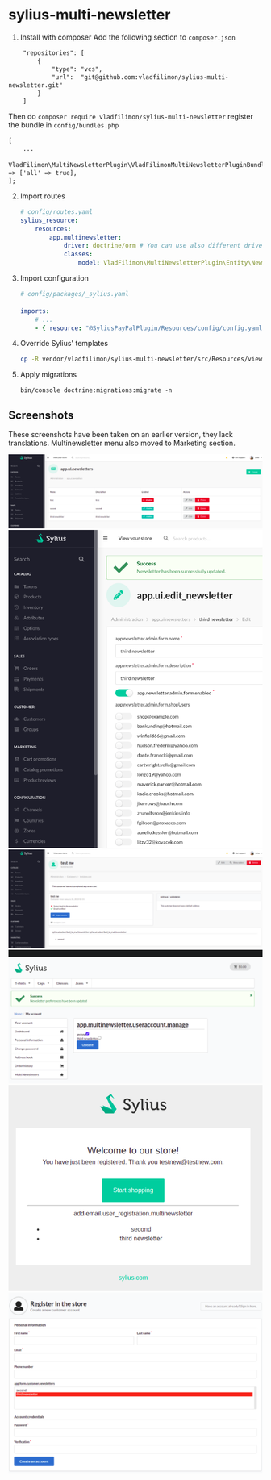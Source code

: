# sylius-multi-newsletter
1. Install with composer
   Add the following section to `composer.json`
```
    "repositories": [
        {
            "type": "vcs",
            "url":  "git@github.com:vladfilimon/sylius-multi-newsletter.git"
        }
    ]
```
Then do `composer require vladfilimon/sylius-multi-newsletter`
register the bundle in `config/bundles.php`
```
[
    ...
    VladFilimon\MultiNewsletterPlugin\VladFilimonMultiNewsletterPluginBundle::class => ['all' => true],
];
```

2. Import routes

    ```yaml
    # config/routes.yaml
    sylius_resource:
        resources:
            app.multinewsletter:
                driver: doctrine/orm # You can use also different driver here
                classes:
                    model: VladFilimon\MultiNewsletterPlugin\Entity\Newsletter
    ```

3. Import configuration

   ```yaml
   # config/packages/_sylius.yaml

   imports:
       # ...
       - { resource: "@SyliusPayPalPlugin/Resources/config/config.yaml" }
   ```

3. Override Sylius' templates

    ```bash
    cp -R vendor/vladfilimon/sylius-multi-newsletter/src/Resources/views/bundles/* templates/bundles/
    ```

4. Apply migrations

   ```
   bin/console doctrine:migrations:migrate -n
   ```
## Screenshots
 These screenshots have been taken on an earlier version, they lack translations. Multinewsletter menu also moved to Marketing section.
 
 
![alt text](https://github.com/vladfilimon/sylius-multi-newsletter/blob/main/docs/screenshots/newsletter_admin_list.png?raw=true)
![alt text](https://github.com/vladfilimon/sylius-multi-newsletter/blob/main/docs/screenshots/newsletter_admin_edit.png?raw=true)
![alt text](https://github.com/vladfilimon/sylius-multi-newsletter/blob/main/docs/screenshots/newsletter_admin_customer_edit.png?raw=true)
![alt text](https://github.com/vladfilimon/sylius-multi-newsletter/blob/main/docs/screenshots/newsletter_customer_account.png?raw=true)
![alt text](https://github.com/vladfilimon/sylius-multi-newsletter/blob/main/docs/screenshots/newsletter_email.png?raw=true)
![alt text](https://github.com/vladfilimon/sylius-multi-newsletter/blob/main/docs/screenshots/newsletter_register.png?raw=true)

